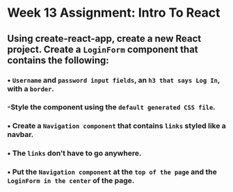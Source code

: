 # Week 13 Assignment: Intro To React  

## Using create-react-app, create a new React project. Create a `LoginForm` component that contains the following:  
### • `Username` and `password input fields`, an `h3 that says Log In`, with a `border`.  
###       -Style the component using the `default generated CSS file`.  
### • Create a `Navigation component` that contains `links` styled like a navbar.  
### • The `links` don’t have to go anywhere.  
### • Put the `Navigation component` at the `top of the page` and the `LoginForm in the center` of the page.  
